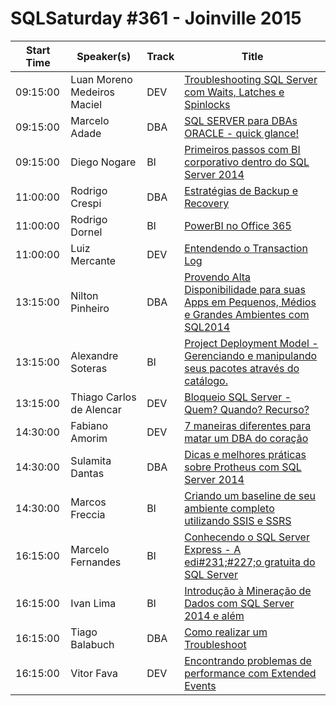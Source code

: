 # SQLSaturday #361 - Joinville 2015
Start Time|Speaker(s)|Track|Title
---|---|---|---
09:15:00|Luan Moreno Medeiros Maciel|DEV|[Troubleshooting SQL Server com Waits, Latches e Spinlocks](19271.md)
09:15:00|Marcelo Adade|DBA|[SQL SERVER para DBAs ORACLE - quick glance!](19446.md)
09:15:00|Diego Nogare|BI|[Primeiros passos com BI corporativo dentro do SQL Server 2014](21495.md)
11:00:00|Rodrigo Crespi|DBA|[Estratégias de Backup e Recovery](23402.md)
11:00:00|Rodrigo Dornel|BI|[PowerBI no Office 365](23404.md)
11:00:00|Luiz Mercante|DEV|[Entendendo o Transaction Log](24954.md)
13:15:00|Nilton Pinheiro|DBA|[Provendo Alta Disponibilidade para suas Apps em Pequenos, Médios e Grandes Ambientes com SQL2014](21459.md)
13:15:00|Alexandre Soteras|BI|[Project Deployment Model - Gerenciando e manipulando seus pacotes através do catálogo.](27324.md)
13:15:00|Thiago Carlos de Alencar|DEV|[Bloqueio SQL Server - Quem? Quando? Recurso?](9207.md)
14:30:00|Fabiano Amorim|DEV|[7 maneiras diferentes para matar um DBA do coração](14173.md)
14:30:00|Sulamita Dantas|DBA|[Dicas e melhores práticas sobre Protheus com SQL Server 2014](19443.md)
14:30:00|Marcos Freccia|BI|[Criando um baseline de seu ambiente completo utilizando SSIS e SSRS](19506.md)
16:15:00|Marcelo Fernandes|BI|[Conhecendo o SQL Server Express - A edi#231;#227;o gratuita do SQL Server](14248.md)
16:15:00|Ivan Lima|BI|[Introdução à Mineração de Dados com SQL Server 2014 e além](15450.md)
16:15:00|Tiago Balabuch|DBA|[Como realizar um Troubleshoot](26556.md)
16:15:00|Vitor Fava|DEV|[Encontrando problemas de performance com Extended Events](27492.md)
